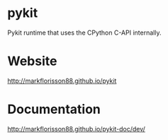 pykit
=====

Pykit runtime that uses the CPython C-API internally.

Website
=======
http://markflorisson88.github.io/pykit

Documentation
=============
http://markflorisson88.github.io/pykit-doc/dev/
